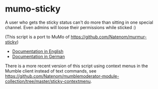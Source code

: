 # mumo-sticky
A user who gets the sticky status can't do more than sitting in one special channel. Even admins will loose their permissions while sticked :)

(This script is a port to MuMo of https://github.com/Natenom/murmur-sticky)

* [Documentation in English](https://wiki.natenom.com/w/MumbleModerator/Sticky)
* [Documentation in German](https://wiki.natenom.de/mumble/tools/mumo/module/sticky)

There is a more recent version of this script using context menus in the Mumble client instead of text commands, see https://github.com/Natenom/mumblemoderator-module-collection/tree/master/sticky-contextmenu.